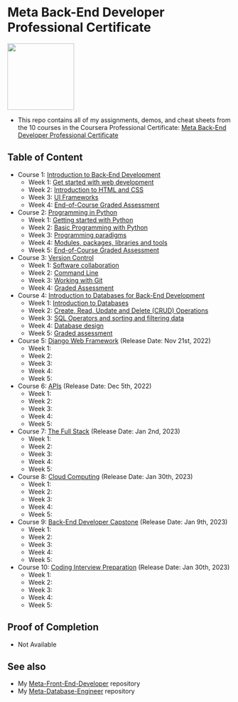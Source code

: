 # Meta Back-End Developer Professional Certificate

<img src="./meta-logo.png" width=150>

- This repo contains all of my assignments, demos, and cheat sheets from the 10 courses in the Coursera Professional Certificate: [Meta Back-End Developer Professional Certificate](https://www.coursera.org/professional-certificates/meta-back-end-developer)

## Table of Content

- Course 1: [Introduction to Back-End Development](https://www.coursera.org/learn/introduction-to-back-end-development?specialization=meta-back-end-developer)
  - Week 1: [Get started with web development](https://github.com/leakin185/Meta-Back-End-Developer/tree/master/Course%201%20-%20Introduction%20to%20Back-End%20Development/Week%201%20-%20Get%20started%20with%20web%20development)
  - Week 2: [Introduction to HTML and CSS](https://github.com/leakin185/Meta-Back-End-Developer/tree/master/Course%201%20-%20Introduction%20to%20Back-End%20Development/Week%202%20-%20Introduction%20to%20HTML%20and%20CSS)
  - Week 3: [UI Frameworks](https://github.com/leakin185/Meta-Back-End-Developer/tree/master/Course%201%20-%20Introduction%20to%20Back-End%20Development/Week%203%20-%20UI%20Frameworks)
  - Week 4: [End-of-Course Graded Assessment](https://github.com/leakin185/Meta-Back-End-Developer/tree/master/Course%201%20-%20Introduction%20to%20Back-End%20Development/Week%204%20-%20End-of-Course%20Graded%20Assessment)
- Course 2: [Programming in Python](https://www.coursera.org/learn/programming-in-python?specialization=meta-back-end-developer)
  - Week 1: [Getting started with Python](https://github.com/leakin185/Meta-Back-End-Developer/tree/master/Course%202%20-%20Programming%20in%20Python/Week%201%20-%20Getting%20started%20with%20Python)
  - Week 2: [Basic Programming with Python](https://github.com/leakin185/Meta-Back-End-Developer/tree/master/Course%202%20-%20Programming%20in%20Python/Week%202%20-%20Basic%20Programming%20with%20Python)
  - Week 3: [Programming paradigms](https://github.com/leakin185/Meta-Back-End-Developer/tree/master/Course%202%20-%20Programming%20in%20Python/Week%203%20-%20Programming%20paradigms)
  - Week 4: [Modules, packages, libraries and tools](https://github.com/leakin185/Meta-Back-End-Developer/tree/master/Course%202%20-%20Programming%20in%20Python/Week%204%20-%20Modules%2C%20packages%2C%20libraries%20and%20tools)
  - Week 5: [End-of-Course Graded Assessment](https://github.com/leakin185/Meta-Back-End-Developer/tree/master/Course%202%20-%20Programming%20in%20Python/Week%205%20-%20End-of-Course%20Graded%20Assessment)
- Course 3: [Version Control](https://www.coursera.org/learn/introduction-to-version-control?specialization=meta-front-end-developer)
  - Week 1: [Software collaboration](https://github.com/leakin185/Meta-Back-End-Developer/tree/master/Course%203%20-%20Version%20Control/Week%201%20-%20Software%20collaboration)
  - Week 2: [Command Line](https://github.com/leakin185/Meta-Back-End-Developer/tree/master/Course%203%20-%20Version%20Control/Week%202%20-%20Command%20Line)
  - Week 3: [Working with Git](https://github.com/leakin185/Meta-Back-End-Developer/tree/master/Course%203%20-%20Version%20Control/Week%203%20-%20Working%20with%20Git)
  - Week 4: [Graded Assessment](https://github.com/leakin185/Meta-Back-End-Developer/tree/master/Course%203%20-%20Version%20Control/Week%204%20-%20Graded%20Assessment)
- Course 4: [Introduction to Databases for Back-End Development](https://www.coursera.org/learn/intro-to-databases-back-end-development?specialization=meta-back-end-developer)
  - Week 1: [Introduction to Databases](https://github.com/leakin185/Meta-Back-End-Developer/tree/master/Course%204%20-%20Introduction%20to%20Databases%20for%20Back-End%20Development/Week%201%20-%20Introduction%20to%20Databases)
  - Week 2: [Create, Read, Update and Delete (CRUD) Operations](<https://github.com/leakin185/Meta-Back-End-Developer/tree/master/Course%204%20-%20Introduction%20to%20Databases%20for%20Back-End%20Development/Week%202%20-%20Create%2C%20Read%2C%20Update%20and%20Delete%20(CRUD)%20Operations>)
  - Week 3: [SQL Operators and sorting and filtering data](https://github.com/leakin185/Meta-Back-End-Developer/tree/master/Course%204%20-%20Introduction%20to%20Databases%20for%20Back-End%20Development/Week%203%20-%20SQL%20Operators%20and%20sorting%20and%20filtering%20data)
  - Week 4: [Database design](https://github.com/leakin185/Meta-Back-End-Developer/tree/master/Course%204%20-%20Introduction%20to%20Databases%20for%20Back-End%20Development/Week%204%20-%20Database%20design)
  - Week 5: [Graded assessment](https://github.com/leakin185/Meta-Back-End-Developer/tree/master/Course%204%20-%20Introduction%20to%20Databases%20for%20Back-End%20Development/Week%205%20-%20Graded%20assessment)
- Course 5: [Django Web Framework](https://www.coursera.org/learn/django-web-framework?specialization=meta-back-end-developer) (Release Date: Nov 21st, 2022)
  - Week 1:
  - Week 2:
  - Week 3:
  - Week 4:
  - Week 5:
- Course 6: [APIs](https://www.coursera.org/learn/apis?specialization=meta-back-end-developer) (Release Date: Dec 5th, 2022)
  - Week 1:
  - Week 2:
  - Week 3:
  - Week 4:
  - Week 5:
- Course 7: [The Full Stack](https://www.coursera.org/learn/the-full-stack?specialization=meta-back-end-developer) (Release Date: Jan 2nd, 2023)
  - Week 1:
  - Week 2:
  - Week 3:
  - Week 4:
  - Week 5:
- Course 8: [Cloud Computing](https://www.coursera.org/learn/meta-cloud-computing?specialization=meta-back-end-developer) (Release Date: Jan 30th, 2023)
  - Week 1:
  - Week 2:
  - Week 3:
  - Week 4:
  - Week 5:
- Course 9: [Back-End Developer Capstone](https://www.coursera.org/learn/back-end-developer-capstone?specialization=meta-back-end-developer#syllabus) (Release Date: Jan 9th, 2023)
  - Week 1:
  - Week 2:
  - Week 3:
  - Week 4:
  - Week 5:
- Course 10: [Coding Interview Preparation](https://www.coursera.org/learn/coding-interview-preparation?specialization=meta-back-end-developer) (Release Date: Jan 30th, 2023)
  - Week 1:
  - Week 2:
  - Week 3:
  - Week 4:
  - Week 5:

## Proof of Completion

- Not Available

## See also

- My [Meta-Front-End-Developer](https://github.com/leakin185/Meta-Front-End-Developer) repository
- My [Meta-Database-Engineer](https://github.com/leakin185/Meta-Database-Engineer) repository
